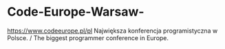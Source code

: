 # Code-Europe-Warsaw-
https://www.codeeurope.pl/pl Największa konferencja programistyczna w Polsce. / The biggest programmer conference in Europe. 
